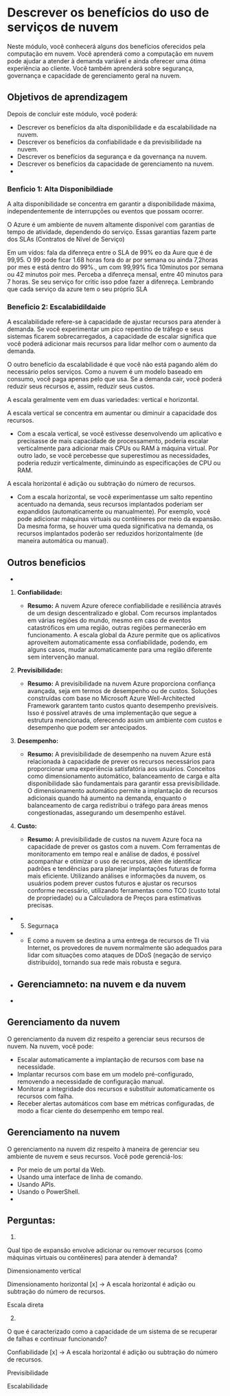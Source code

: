 # Descrever os benefícios do uso de serviços de nuvem

Neste módulo, você conhecerá alguns dos benefícios oferecidos pela computação em nuvem. Você aprenderá como a computação em nuvem pode ajudar a atender à demanda variável e ainda oferecer uma ótima experiência ao cliente. Você também aprenderá sobre segurança, governança e capacidade de gerenciamento geral na nuvem.

## Objetivos de aprendizagem

Depois de concluir este módulo, você poderá:

-   Descrever os benefícios da alta disponibilidade e da escalabilidade na nuvem.
-   Descrever os benefícios da confiabilidade e da previsibilidade na nuvem.
-   Descrever os benefícios da segurança e da governança na nuvem.
-   Descrever os benefícios da capacidade de gerenciamento na nuvem.
-   
### Benficio 1: Alta Disponibildiade

A alta disponibilidade se concentra em garantir a disponibilidade máxima, independentemente de interrupções ou eventos que possam ocorrer.

O Azure é um ambiente de nuvem altamente disponível com garantias de tempo de atividade, dependendo do serviço. Essas garantias fazem parte dos SLAs (Contratos de Nível de Serviço)

Em um vídos: fala da difenreça entre o SLA de 99% eo da Aure que é de 99,95. O 99 pode ficar 1.68 horas fora do ar por semana ou ainda 7,2horas por mes e está dentro do 99%., um com 99,99% fica 10minutos por semana ou 42 minutos poir mes. Perceba a difenreça mensal, entre 40 minutos para  7 horas. Se seu serviço for critic isso pdoe fazer a difenreça. Lembrando que cada serviço da azure tem o seu próprio SLA

### Beneficio 2: Escalabidildaide

A escalabilidade refere-se à capacidade de ajustar recursos para atender à demanda. Se você experimentar um pico repentino de tráfego e seus sistemas ficarem sobrecarregados, a capacidade de escalar significa que você poderá adicionar mais recursos para lidar melhor com o aumento da demanda.

O outro benefício da escalabilidade é que você não está pagando além do necessário pelos serviços. Como a nuvem é um modelo baseado em consumo, você paga apenas pelo que usa. Se a demanda cair, você poderá reduzir seus recursos e, assim, reduzir seus custos.

A escala geralmente vem em duas variedades: vertical e horizontal. 

A escala vertical se concentra em aumentar ou diminuir a capacidade dos recursos. 
+ Com a escala vertical, se você estivesse desenvolvendo um aplicativo e precisasse de mais capacidade de processamento, poderia escalar verticalmente para adicionar mais CPUs ou RAM à máquina virtual. Por outro lado, se você percebesse que superestimou as necessidades, poderia reduzir verticalmente, diminuindo as especificações de CPU ou RAM.

A escala horizontal é adição ou subtração do número de recursos.
+ Com a escala horizontal, se você experimentasse um salto repentino acentuado na demanda, seus recursos implantados poderiam ser expandidos (automaticamente ou manualmente). Por exemplo, você pode adicionar máquinas virtuais ou contêineres por meio da expansão. Da mesma forma, se houver uma queda significativa na demanda, os recursos implantados poderão ser reduzidos horizontalmente (de maneira automática ou manual).
## Outros beneficios
+ 
1. **Confiabilidade:**
   - **Resumo:** A nuvem Azure oferece confiabilidade e resiliência através de um design descentralizado e global. Com recursos implantados em várias regiões do mundo, mesmo em caso de eventos catastróficos em uma região, outras regiões permanecerão em funcionamento. A escala global da Azure permite que os aplicativos aproveitem automaticamente essa confiabilidade, podendo, em alguns casos, mudar automaticamente para uma região diferente sem intervenção manual.
   
2. **Previsibilidade:**
   - **Resumo:** A previsibilidade na nuvem Azure proporciona confiança avançada, seja em termos de desempenho ou de custos. Soluções construídas com base no Microsoft Azure Well-Architected Framework garantem tanto custos quanto desempenho previsíveis. Isso é possível através de uma implementação que segue a estrutura mencionada, oferecendo assim um ambiente com custos e desempenho que podem ser antecipados.

3. **Desempenho:**
   - **Resumo:** A previsibilidade de desempenho na nuvem Azure está relacionada à capacidade de prever os recursos necessários para proporcionar uma experiência satisfatória aos usuários. Conceitos como dimensionamento automático, balanceamento de carga e alta disponibilidade são fundamentais para garantir essa previsibilidade. O dimensionamento automático permite a implantação de recursos adicionais quando há aumento na demanda, enquanto o balanceamento de carga redistribui o tráfego para áreas menos congestionadas, assegurando um desempenho estável.

4. **Custo:**
   - **Resumo:** A previsibilidade de custos na nuvem Azure foca na capacidade de prever os gastos com a nuvem. Com ferramentas de monitoramento em tempo real e análise de dados, é possível acompanhar e otimizar o uso de recursos, além de identificar padrões e tendências para planejar implantações futuras de forma mais eficiente. Utilizando análises e informações da nuvem, os usuários podem prever custos futuros e ajustar os recursos conforme necessário, utilizando ferramentas como TCO (custo total de propriedade) ou a Calculadora de Preços para estimativas precisas.
 - 5. Segurnaça
 -  - E como a nuvem se destina a uma entrega de recursos de TI via Internet, os provedores de nuvem normalmente são adequados para lidar com situações como ataques de DDoS (negação de serviço distribuído), tornando sua rede mais robusta e segura.
-  ## Gerenciamneto: na nuvem e da nuvem
-  


## Gerenciamento da nuvem

O gerenciamento da nuvem diz respeito a gerenciar seus recursos de nuvem. Na nuvem, você pode:

-   Escalar automaticamente a implantação de recursos com base na necessidade.
-   Implantar recursos com base em um modelo pré-configurado, removendo a necessidade de configuração manual.
-   Monitorar a integridade dos recursos e substituir automaticamente os recursos com falha.
-   Receber alertas automáticos com base em métricas configuradas, de modo a ficar ciente do desempenho em tempo real.

## Gerenciamento na nuvem

O gerenciamento na nuvem diz respeito à maneira de gerenciar seu ambiente de nuvem e seus recursos. Você pode gerenciá-los:

-   Por meio de um portal da Web.
-   Usando uma interface de linha de comando.
-   Usando APIs.
-   Usando o PowerShell.
-   

## Perguntas:


1.

Qual tipo de expansão envolve adicionar ou remover recursos (como máquinas virtuais ou contêineres) para atender à demanda?

Dimensionamento vertical

Dimensionamento horizontal [x]
-> A escala horizontal é adição ou subtração do número de recursos.

Escala direta

2.

O que é caracterizado como a capacidade de um sistema de se recuperar de falhas e continuar funcionando?

Confiabilidade [x]
-> A escala horizontal é adição ou subtração do número de recursos.

Previsibilidade

Escalabilidade